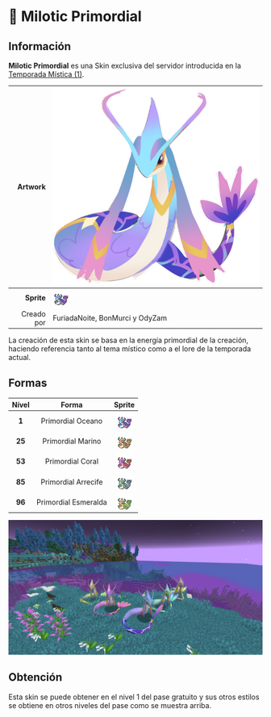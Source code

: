 # 🥈 Milotic Primordial

## Información

**Milotic Primordial** es una Skin exclusiva del servidor introducida en la [Temporada Mística (1)](./).

|                     **Artwork** | ![Artwork de Milotic Primordial](../../images/pokemon/temporada-1/Primordial.png)                                                                                    |
| ------------------------------: | -------------------------------------------------------------------------------------------------------------------------------------- |
|                      **Sprite** | ![Sprite de Milotic Primordial](../../images/pokemon/temporada-1/Primordial1-sprite.png)                                                          |                                                                                                             |
|                      Creado por | FuriadaNoite, BonMurci y OdyZam                                                                                                               |

La creación de esta skin se basa en la energía primordial de la creación, haciendo referencia tanto al tema místico como a el lore de la temporada actual.

## Formas

|  Nível |  Forma |                                            Sprite                                           |
| :----: | :----: | :-----------------------------------------------------------------------------------------: |
| **1** | Primordial Oceano |        ![Sprite de Primordial Oceano](../../images/pokemon/temporada-1/Primordial1-sprite.png)        |
| **25** | Primordial Marino |  ![Sprite de Milotic Primordial Marino](../../images/pokemon/temporada-1/Primordial2-sprite.png)  |
| **53** | Primordial Coral | ![Sprite de Milotic Primordial Coral](../../images/pokemon/temporada-1/Primordial3-sprite.png) |
| **85** | Primordial Arrecife | ![Sprite de Milotic Primordial Arrecife](../../images/pokemon/temporada-1/Primordial4-sprite.png) |
| **96** | Primordial Esmeralda | ![Sprite de Milotic Primordial Esmeralda](../../images/pokemon/temporada-1/Primordial5-sprite.png) |

![Formas de Milotic Primordial](../../images/pokemon/temporada-1/Primordial-formas.png)

## Obtención

Esta skin se puede obtener en el nivel 1 del pase gratuito y sus otros estilos se obtiene en otros niveles del pase como se muestra arriba.
